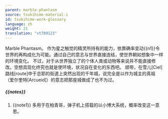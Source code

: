 ```yaml
---
parent: marble-phantasm
source: tsukihime-material-i
id: tsukihime-work-glossary
language: zh
weight: 21
translation: "vt789123"
---
```


Marble Phantasm。
作为星之触觉的精灵所持有的能力，依靠确率变动{{n1}}令世界的再构成化为可能。通过自己的意志与世界直接连结，使世界朝如想象中一样的环境变化。
不过，对于从世界独立了的个体人类或动物等来说并不能直接修改。空想具现化终究也就是使环境，状况自在变化的东西吧。
顺带，在雪儿[Ciel]路线[route]中于总耶的街道上突然出现的千年城，说完全是以作为城主的真祖（爱尔奎特[Arcueid]）的意志把那座城做成了也不为过。

##### {{notes}}

1. {{note1}} 多用于在柏青哥，弹子机上搭载的以小博大系统，概率改变这一意思。
